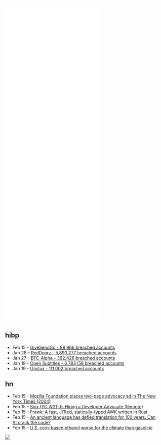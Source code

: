 ![Metrics](https://raw.githubusercontent.com/phixion/phixion/master/metrics.svg)

## hibp

<!--
for https://github.com/phixion/phixion/blob/main/.github/workflows/feeds.yml
-->
<!--START_SECTION:haveibeenpwnd-->
- Feb 15 - [GiveSendGo - 89,966 breached accounts](https://haveibeenpwned.com/PwnedWebsites#GiveSendGo)
- Jan 28 - [RedDoorz - 5,890,277 breached accounts](https://haveibeenpwned.com/PwnedWebsites#RedDoorz)
- Jan 27 - [BTC-Alpha - 362,426 breached accounts](https://haveibeenpwned.com/PwnedWebsites#BTCAlpha)
- Jan 19 - [Open Subtitles - 6,783,158 breached accounts](https://haveibeenpwned.com/PwnedWebsites#OpenSubtitles)
- Jan 19 - [Upstox - 111,002 breached accounts](https://haveibeenpwned.com/PwnedWebsites#Upstox)
<!--END_SECTION:haveibeenpwnd-->

## hn

<!--
for https://github.com/phixion/phixion/blob/main/.github/workflows/feeds.yml
-->
<!--START_SECTION:hn-->
- Feb 15 - [Mozilla Foundation places two-page advocacy ad in The New York Times (2004)](https://blog.mozilla.org/press/2004/12/mozilla-foundation-places-two-page-advocacy-ad-in-the-new-york-times/)
- Feb 15 - [Svix (YC W21) Is Hiring a Developer Advocate (Remote)](https://www.svix.com/careers/)
- Feb 15 - [Frawk: A fast, JITted, statically-typed AWK written in Rust](https://github.com/ezrosent/frawk)
- Feb 15 - [An ancient language has defied translation for 100 years. Can AI crack the code?](https://restofworld.org/2022/indus-translation-ai-code-script/)
- Feb 15 - [U.S. corn-based ethanol worse for the climate than gasoline](https://www.reuters.com/article/us-usa-biofuels-emissions-idUSKBN2KJ1YU)
<!--END_SECTION:hn-->

<!--
for https://yhype.me
-->
![](https://hit.yhype.me/github/profile?user_id=13013670)
